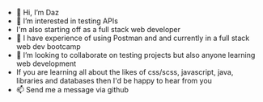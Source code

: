- 👋 Hi, I’m Daz
- 👀 I’m interested in testing APIs
- I'm also starting off as a full stack web developer
- 🌱 I have experience of using Postman and and currently in a full stack web dev bootcamp
- 💞️ I’m looking to collaborate on testing projects but also anyone learning web development
- If you are learning all about the likes of css/scss, javascript, java, libraries and databases then I'd be happy to hear from you
- 📫 Send me a message via github

<!---
doorstep75/doorstep75 is a ✨ special ✨ repository because its `README.md` (this file) appears on your GitHub profile.
You can click the Preview link to take a look at your changes.
--->
